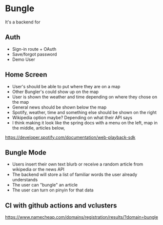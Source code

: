 # Bungle 

It's a backend for 

## Auth

- Sign-in route + OAuth
- Save/forgot password
- Demo User

## Home Screen

- User's should be able to put where they are on a map
- Other Bungler's could show up on the map
- User is shown the weather and time depending on where they chose on the map
- General news should be shown below the map
- Spotify, weather, time and something else should be shown on the right
- Wikipedia option maybe? Depending on what their API says
- I think making it look like the spring docs with a menu on the left, map in the middle, articles below, 

https://developer.spotify.com/documentation/web-playback-sdk

## Bungle Mode

- Users insert their own text blurb or receive a random article from wikipedia or the news API
- The backend will store a list of familiar words the user already understands
- The user can "bungle" an article
- The user can turn on pinyin for that data

## CI with github actions and vclusters

https://www.namecheap.com/domains/registration/results/?domain=bungle
